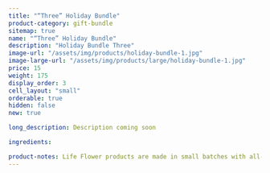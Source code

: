 ```yaml
---
title: "“Three” Holiday Bundle"
product-category: gift-bundle
sitemap: true
name: "“Three” Holiday Bundle"
description: "Holiday Bundle Three"
image-url: "/assets/img/products/holiday-bundle-1.jpg"
image-large-url: "/assets/img/products/large/holiday-bundle-1.jpg"
price: 15
weight: 175
display_order: 3
cell_layout: "small"
orderable: true
hidden: false
new: true

long_description: Description coming soon

ingredients:

product-notes: Life Flower products are made in small batches with all-natural and boutique ingredients. Most orders are processed within 3 days of being placed.
---
```

